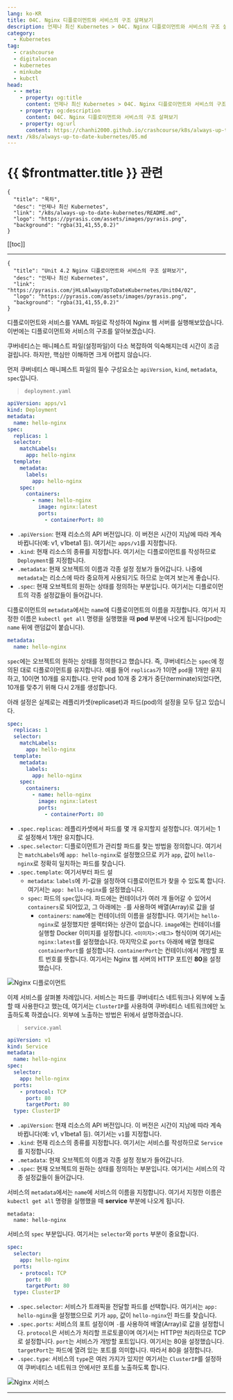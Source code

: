 ```yaml
---
lang: ko-KR
title: 04C. Nginx 디플로이먼트와 서비스의 구조 살펴보기
description: 언제나 최신 Kubernetes > 04C. Nginx 디플로이먼트와 서비스의 구조 살펴보기
category:
  - Kubernetes
tag:
  - crashcourse
  - digitalocean
  - kubernetes
  - minkube
  - kubctl
head:
  - - meta:
    - property: og:title
      content: 언제나 최신 Kubernetes > 04C. Nginx 디플로이먼트와 서비스의 구조 살펴보기
    - property: og:description
      content: 04C. Nginx 디플로이먼트와 서비스의 구조 살펴보기
    - property: og:url
      content: https://chanhi2000.github.io/crashcourse/k8s/always-up-to-date-kubernetes/04C.html
next: /k8s/always-up-to-date-kubernetes/05.md
---
```


# {{ $frontmatter.title }} 관련

```component VPCard
{
  "title": "목차",
  "desc": "언제나 최신 Kubernetes",
  "link": "/k8s/always-up-to-date-kubernetes/README.md",
  "logo": "https://pyrasis.com/assets/images/pyrasis.png",
  "background": "rgba(31,41,55,0.2)"
}
```

[[toc]]

---

```component VPCard
{
  "title": "Unit 4.2 Nginx 디플로이먼트와 서비스의 구조 살펴보기",
  "desc": "언제나 최신 Kubernetes",
  "link": "https://pyrasis.com/jHLsAlwaysUpToDateKubernetes/Unit04/02",
  "logo": "https://pyrasis.com/assets/images/pyrasis.png",
  "background": "rgba(31,41,55,0.2)"
}
```

디플로이먼트와 서비스를 <FontIcon icon="iconfont icon-yaml"/>YAML 파일로 작성하여 Nginx 웹 서버를 실행해보았습니다. 이번에는 디플로이먼트와 서비스의 구조를 알아보겠습니다.

쿠버네티스는 매니페스트 파일(설정파일)이 다소 복잡하여 익숙해지는데 시간이 조금 걸립니다. 하지만, 핵심만 이해하면 크게 어렵지 않습니다.

먼저 쿠버네티스 매니페스트 파일의 필수 구성요소는 `apiVersion`, `kind`, `metadata`, `spec`입니다.

> <FontIcon icon="iconfont icon-yaml"/>`deployment.yaml`

```yaml
apiVersion: apps/v1
kind: Deployment
metadata:
  name: hello-nginx
spec:
  replicas: 1
  selector:
    matchLabels:
      app: hello-nginx
  template:
    metadata:
      labels:
        app: hello-nginx
    spec:
      containers:
        - name: hello-nginx
          image: nginx:latest
          ports:
            - containerPort: 80
```

- `.apiVersion`: 현재 리소스의 API 버전입니다. 이 버전은 시간이 지남에 따라 계속 바뀝니다(예: v1, v1beta1 등). 여기서는 `apps/v1`를 지정합니다.
- `.kind`: 현재 리소스의 종류를 지정합니다. 여기서는 디플로이먼트를 작성하므로 `Deployment`를 지정합니다.
- `.metadata`: 현재 오브젝트의 이름과 각종 설정 정보가 들어갑니다. 나중에 `metadata`는 리소스에 따라 중요하게 사용되기도 하므로 눈여겨 보는게 좋습니다.
- `.spec`: 현재 오브젝트의 원하는 상태를 정의하는 부분입니다. 여기서는 디플로이먼트의 각종 설정값들이 들어갑니다.

디플로이먼트의 `metadata`에서는 `name`에 디플로이먼트의 이름을 지정합니다. 여기서 지정한 이름은 <FontIcon icon="fas fa-terimnal"/>`kubectl get all` 명령을 실행했을 때 **pod** 부분에 나오게 됩니다(pod는 `name` 뒤에 랜덤값이 붙습니다).

```yaml
metadata:
  name: hello-nginx
```

`spec`에는 오브젝트의 원하는 상태를 정의한다고 했습니다. 즉, 쿠버네티스는 `spec`에 정의된 대로 디플로이먼트를 유지합니다. 예를 들어 `replicas`가 1이면 `pod`을 1개만 유지하고, 10이면 10개를 유지합니다. 만약 pod 10개 중 2개가 중단(terminate)되었다면, 10개를 맞추기 위해 다시 2개를 생성합니다.

아래 설정은 실제로는 레플리카셋(replicaset)과 파드(pod)의 설정을 모두 담고 있습니다.

```yaml
spec:
  replicas: 1
  selector:
    matchLabels:
      app: hello-nginx
  template:
    metadata:
      labels:
        app: hello-nginx
    spec:
      containers:
        - name: hello-nginx
          image: nginx:latest
          ports:
            - containerPort: 80
```

- `.spec.replicas`: 레플리카셋에서 파드를 몇 개 유지할지 설정합니다. 여기서는 1로 설정해서 1개만 유지합니다.
- `.spec.selector`: 디플로이먼트가 관리할 파드를 찾는 방법을 정의합니다. 여기서는 `matchLabels`에 `app: hello-nginx`로 설정했으므로 키가 `app`, 값이 `hello-nginx`로 정확히 일치하는 파드를 찾습니다.
- `.spec.template`: 여기서부터 파드 설
  - `metadata`: `labels`에 키-값을 설정하여 디플로이먼트가 찾을 수 있도록 합니다. 여기서는 `app: hello-nginx`를 설정했습니다.
  - `spec`: 파드의 `spec`입니다. 파드에는 컨테이너가 여러 개 들어갈 수 있어서 `containers`로 되어있고, 그 아래에는 `-`를 사용하여 배열(Array)로 값을 설
    - `containers`: `name`에는 컨테이너의 이름을 설정합니다. 여기서는 `hello-nginx`로 설정했지만 셀렉터와는 상관이 없습니다. `image`에는 컨테이너를 실행할 Docker 이미지를 설정합니다. `<이미지>:<태그>` 형식이며 여기서는 `nginx:latest`를 설정했습니다. 마지막으로 `ports` 아래에 배열 형태로 `containerPort`를 설정합니다. `containerPort`는 컨테이너에서 개방할 포트 번호를 뜻합니다. 여기서는 Nginx 웹 서버의 HTTP 포트인 **80**을 설정했습니다.

![Nginx 디플로이먼트](https://pyrasis.com/assets/images/jHLsAlwaysUpToDateKubernetes/Unit04/2.png)

이제 서비스를 살펴볼 차례입니다. 서비스는 파드를 쿠버네티스 네트워크나 외부에 노출할 때 사용한다고 했는데, 여기서는 `ClusterIP`를 사용하여 쿠버네티스 네트워크에만 노출하도록 하겠습니다. 외부에 노출하는 방법은 뒤에서 설명하겠습니다.

> <FontIcon icon="iconfont icon-yaml"/>`service.yaml`

```yaml
apiVersion: v1
kind: Service
metadata:
  name: hello-nginx
spec:
  selector:
    app: hello-nginx
  ports:
    - protocol: TCP
      port: 80
      targetPort: 80
  type: ClusterIP
```

- `.apiVersion`: 현재 리소스의 API 버전입니다. 이 버전은 시간이 지남에 따라 계속 바뀝니다(예: v1, v1beta1 등). 여기서는 `v1`를 지정합니다.
- `.kind`: 현재 리소스의 종류를 지정합니다. 여기서는 서비스를 작성하므로 `Service`를 지정합니다.
- `.metadata`: 현재 오브젝트의 이름과 각종 설정 정보가 들어갑니다.
- `.spec`: 현재 오브젝트의 원하는 상태를 정의하는 부분입니다. 여기서는 서비스의 각종 설정값들이 들어갑니다.

서비스의 `metadata`에서는 `name`에 서비스의 이름을 지정합니다. 여기서 지정한 이름은 `kubectl get all` 명령을 실행했을 때 **service** 부분에 나오게 됩니다.

```yaml{2}
metadata:
  name: hello-nginx
```

서비스의 `spec` 부분입니다. 여기서는 `selector`와 `ports` 부분이 중요합니다.

```yaml
spec:
  selector:
    app: hello-nginx
  ports:
    - protocol: TCP
      port: 80
      targetPort: 80
  type: ClusterIP
```

- `.spec.selector`: 서비스가 트래픽을 전달할 파드를 선택합니다. 여기서는 `app: hello-nginx`을 설정했으므로 키가 `app`, 값이 `hello-nginx`인 파드를 찾습니다.
- `.spec.ports`: 서비스의 포트 설정이며 `-`를 사용하여 배열(Array)로 값을 설정합니다. `protocol`은 서비스가 처리할 프로토콜이며 여기서는 HTTP만 처리하므로 TCP로 설정합니다. `port`는 서비스가 개방할 포트입니다. 여기서는 80을 설정했습니다. `targetPort`는 파드에 열려 있는 포트를 의미합니다. 따라서 80을 설정합니다.
- `.spec.type`: 서비스의 `type`은 여러 가지가 있지만 여기서는 `ClusterIP`를 설정하여 쿠버네티스 네트워크 안에서만 포트를 노출하도록 합니다.

![Nginx 서비스](https://pyrasis.com/assets/images/jHLsAlwaysUpToDateKubernetes/Unit04/3.png)

---

